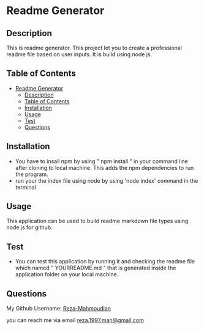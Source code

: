 # Readme Generator
  
## Description
  
This is readme generator. This project let you to create a professional readme file based on user inputs. It is build using node js.
  
## Table of Contents

- [Readme Generator](#readme-generator)
  - [Description](#description)
  - [Table of Contents](#table-of-contents)
  - [Installation](#installation)
  - [Usage](#usage)
  - [Test](#test)
  - [Questions](#questions)
  
## Installation
* You have to insall npm by using " npm install " in your command line after cloning to local machine. This adds the npm dependencies to run the program.
* run your the index file using node by using 'node index' command in the terminal

  
## Usage
  
This application can be used to build readme markdown file types using node js for github. 


## Test
  
* You can test this application by running it and checking the readme file which named " YOURREADME.md " that is generated inside the application folder on your local machine.

## Questions

My Github Username: [Reza-Mahmoudian](https://github.com/Reza-Mahmoudian)

you can reach me via email [reza.1997.mah@gmail.com](mailto:reza.1997.mah@gmail.com)


